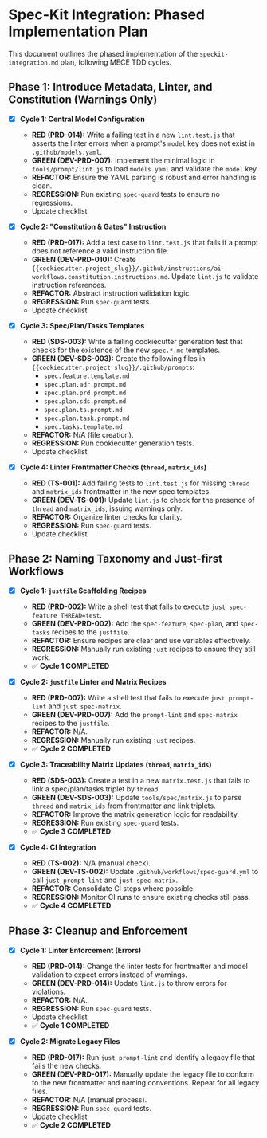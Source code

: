 # Spec-Kit Integration: Phased Implementation Plan

This document outlines the phased implementation of the `speckit-integration.md` plan, following MECE TDD cycles.

## Phase 1: Introduce Metadata, Linter, and Constitution (Warnings Only)

- [x] **Cycle 1: Central Model Configuration**
  - **RED (PRD-014):** Write a failing test in a new `lint.test.js` that asserts the linter errors when a prompt's `model` key does not exist in `.github/models.yaml`.
  - **GREEN (DEV-PRD-007):** Implement the minimal logic in `tools/prompt/lint.js` to load `models.yaml` and validate the `model` key.
  - **REFACTOR:** Ensure the YAML parsing is robust and error handling is clean.
  - **REGRESSION:** Run existing `spec-guard` tests to ensure no regressions.
  - Update checklist

- [x] **Cycle 2: "Constitution & Gates" Instruction**
  - **RED (PRD-017):** Add a test case to `lint.test.js` that fails if a prompt does not reference a valid instruction file.
  - **GREEN (DEV-PRD-010):** Create `{{cookiecutter.project_slug}}/.github/instructions/ai-workflows.constitution.instructions.md`. Update `lint.js` to validate instruction references.
  - **REFACTOR:** Abstract instruction validation logic.
  - **REGRESSION:** Run `spec-guard` tests.
  - Update checklist

- [x] **Cycle 3: Spec/Plan/Tasks Templates**
  - **RED (SDS-003):** Write a failing cookiecutter generation test that checks for the existence of the new `spec.*.md` templates.
  - **GREEN (DEV-SDS-003):** Create the following files in `{{cookiecutter.project_slug}}/.github/prompts`:
    - `spec.feature.template.md`
    - `spec.plan.adr.prompt.md`
    - `spec.plan.prd.prompt.md`
    - `spec.plan.sds.prompt.md`
    - `spec.plan.ts.prompt.md`
    - `spec.plan.task.prompt.md`
    - `spec.tasks.template.md`
  - **REFACTOR:** N/A (file creation).
  - **REGRESSION:** Run cookiecutter generation tests.
  - Update checklist

- [x] **Cycle 4: Linter Frontmatter Checks (`thread`, `matrix_ids`)**
  - **RED (TS-001):** Add failing tests to `lint.test.js` for missing `thread` and `matrix_ids` frontmatter in the new spec templates.
  - **GREEN (DEV-TS-001):** Update `lint.js` to check for the presence of `thread` and `matrix_ids`, issuing warnings only.
  - **REFACTOR:** Organize linter checks for clarity.
  - **REGRESSION:** Run `spec-guard` tests.
  - Update checklist

## Phase 2: Naming Taxonomy and Just-first Workflows

- [x] **Cycle 1: `justfile` Scaffolding Recipes**
  - **RED (PRD-002):** Write a shell test that fails to execute `just spec-feature THREAD=test`.
  - **GREEN (DEV-PRD-002):** Add the `spec-feature`, `spec-plan`, and `spec-tasks` recipes to the `justfile`.
  - **REFACTOR:** Ensure recipes are clear and use variables effectively.
  - **REGRESSION:** Manually run existing `just` recipes to ensure they still work.
  - ✅ **Cycle 1 COMPLETED**

- [x] **Cycle 2: `justfile` Linter and Matrix Recipes**
  - **RED (PRD-007):** Write a shell test that fails to execute `just prompt-lint` and `just spec-matrix`.
  - **GREEN (DEV-PRD-007):** Add the `prompt-lint` and `spec-matrix` recipes to the `justfile`.
  - **REFACTOR:** N/A.
  - **REGRESSION:** Manually run existing `just` recipes.
  - ✅ **Cycle 2 COMPLETED**

- [x] **Cycle 3: Traceability Matrix Updates (`thread`, `matrix_ids`)**
  - **RED (SDS-003):** Create a test in a new `matrix.test.js` that fails to link a spec/plan/tasks triplet by `thread`.
  - **GREEN (DEV-SDS-003):** Update `tools/spec/matrix.js` to parse `thread` and `matrix_ids` from frontmatter and link triplets.
  - **REFACTOR:** Improve the matrix generation logic for readability.
  - **REGRESSION:** Run existing `spec-guard` tests.
  - ✅ **Cycle 3 COMPLETED**

- [x] **Cycle 4: CI Integration**
  - **RED (TS-002):** N/A (manual check).
  - **GREEN (DEV-TS-002):** Update `.github/workflows/spec-guard.yml` to call `just prompt-lint` and `just spec-matrix`.
  - **REFACTOR:** Consolidate CI steps where possible.
  - **REGRESSION:** Monitor CI runs to ensure existing checks still pass.
  - ✅ **Cycle 4 COMPLETED**

## Phase 3: Cleanup and Enforcement

- [x] **Cycle 1: Linter Enforcement (Errors)**
  - **RED (PRD-014):** Change the linter tests for frontmatter and model validation to expect errors instead of warnings.
  - **GREEN (DEV-PRD-014):** Update `lint.js` to throw errors for violations.
  - **REFACTOR:** N/A.
  - **REGRESSION:** Run `spec-guard` tests.
  - Update checklist
  - ✅ **Cycle 1 COMPLETED**

- [x] **Cycle 2: Migrate Legacy Files**
  - **RED (PRD-017):** Run `just prompt-lint` and identify a legacy file that fails the new checks.
  - **GREEN (DEV-PRD-017):** Manually update the legacy file to conform to the new frontmatter and naming conventions. Repeat for all legacy files.
  - **REFACTOR:** N/A (manual process).
  - **REGRESSION:** Run `spec-guard` tests.
  - Update checklist
  - ✅ **Cycle 2 COMPLETED**
